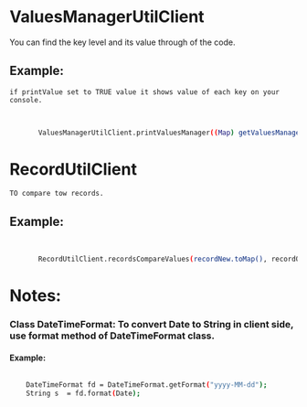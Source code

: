 # ValuesManagerUtilClient

You can find the key level and its value through of the code.
## Example:
	if printValue set to TRUE value it shows value of each key on your console. 

 ```bash
 
	
		ValuesManagerUtilClient.printValuesManager((Map) getValuesManager().getValues(), true) 
 ```

# RecordUtilClient

	TO compare tow records.
	
## Example:
	

 ```bash
 
	
		RecordUtilClient.recordsCompareValues(recordNew.toMap(), recordOld.toMap())
 ```
 
# Notes:
### Class DateTimeFormat: To convert Date to String in client side, use format method of DateTimeFormat class.
		
		
#### Example:
```bash

	DateTimeFormat fd = DateTimeFormat.getFormat("yyyy-MM-dd");
	String s  = fd.format(Date);
	
```
			